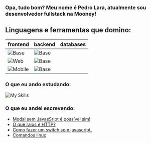 ### Opa, tudo bom? Meu nome é Pedro Lara, atualmente sou desenvolvedor fullstack na Mooney!


## Linguagens e ferramentas que domino:


| frontend | backend | databases |
|----------|---------|-----------|
|![Base](https://skillicons.dev/icons?i=linux,github)             |![Base](https://skillicons.dev/icons?i=linux,github)   |
|![Web](https://skillicons.dev/icons?i=typescript,react,nextjs)   |![Base](https://skillicons.dev/icons?i=linux,github)             |           |
|![Mobile](https://skillicons.dev/icons?i=dart,flutter)           |![Base](https://skillicons.dev/icons?i=linux,github)            |

### O que eu ando estudando:

![My Skills](https://skillicons.dev/icons?i=java,c#,haxe)

### O que eu andei escrevendo:
<!-- BLOG-POST-LIST:START -->
- [Modal sem JavasSript é possível sim!](https://pllara.medium.com/modal-sem-javassript-%C3%A9-poss%C3%ADvel-sim-57f8c7e7f5da?source=rss-54eeae4f7ec6------2)
- [O que raios é HTTP?](https://pllara.medium.com/o-que-raios-%C3%A9-http-2253511490bc?source=rss-54eeae4f7ec6------2)
- [Como fazer um switch sem javascript.](https://pllara.medium.com/como-fazer-um-switch-sem-javascript-a5b25981a21f?source=rss-54eeae4f7ec6------2)
- [Comandos linux](https://pllara.medium.com/comandos-linux-4db7307c17b7?source=rss-54eeae4f7ec6------2)
<!-- BLOG-POST-LIST:END -->
